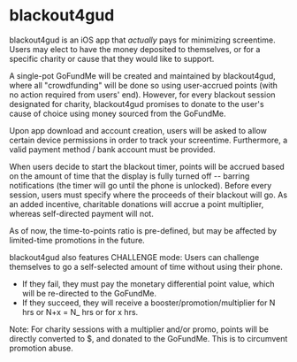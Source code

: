 # blackout4gud

blackout4gud is an iOS app that *actually* pays for minimizing screentime. Users may elect to have the money deposited to themselves, or for a specific charity or cause that they would like to support. 

A single-pot GoFundMe will be created and maintained by blackout4gud, where all "crowdfunding" will be done so using user-accrued points (with no action required from users' end). However, for every blackout session designated for charity, blackout4gud promises to donate to the user's cause of choice using money sourced from the GoFundMe.
  
Upon app download and account creation, users will be asked to allow certain device permissions in order to track your screentime. Furthermore, a valid payment method / bank account must be provided.

When users decide to start the blackout timer, points will be accrued based on the amount of time that the display is fully turned off -- barring notifications (the timer will go until the phone is unlocked).
Before every session, users must specify where the proceeds of their blackout will go. As an added incentive, charitable donations will accrue a point multiplier, whereas self-directed payment will not.

As of now, the time-to-points ratio is pre-defined, but may be affected by limited-time promotions in the future.

blackout4gud also features CHALLENGE mode: Users can challenge themselves to go a self-selected amount of time without using their phone.
- If they fail, they must pay the monetary differential point value, which will be re-directed to the GoFundMe.
- If they succeed, they will receive a booster/promotion/multiplier for N hrs or N+x = N_ hrs or for x hrs. 

Note: For charity sessions with a multiplier and/or promo, points will be directly converted to $, and donated to the GoFundMe. This is to circumvent promotion abuse. 
